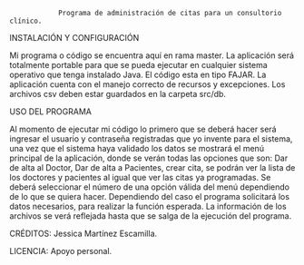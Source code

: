                 Programa de administración de citas para un consultorio clínico.

INSTALACIÓN Y CONFIGURACIÓN

Mi programa o código se encuentra aquí en rama master.
La aplicación será totalmente portable para que se pueda ejecutar en cualquier sistema operativo que tenga instalado 
Java.
El código esta en tipo FAJAR.
La aplicación cuenta con el manejo correcto de recursos y excepciones. 
Los archivos csv deben estar guardados en la carpeta src/db.

USO DEL PROGRAMA 

Al momento de ejecutar mi código lo primero que se deberá hacer será ingresar el usuario y contraseña registradas que yo invente para el sistema, una vez que el sistema haya validado los datos se mostrará el menú principal de la aplicación, donde se verán todas las opciones que son: Dar de alta al Doctor, Dar de alta a Pacientes, crear cita, se podrán ver la lista de los doctores y pacientes al igual que ver las citas ya programadas. 
Se deberá seleccionar el número de una opción válida del menú dependiendo de lo que se quiera hacer.
Dependiendo del caso el programa solicitará los datos necesarios, para realizar la función esperada.
La información de los archivos se verá reflejada hasta que se salga de la ejecución del programa.

CRÉDITOS: Jessica Martínez Escamilla.

LICENCIA: Apoyo personal.
